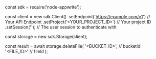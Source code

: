 const sdk = require('node-appwrite');

const client = new sdk.Client()
    .setEndpoint('https://example.com/v1') // Your API Endpoint
    .setProject('<YOUR_PROJECT_ID>') // Your project ID
    .setSession(''); // The user session to authenticate with

const storage = new sdk.Storage(client);

const result = await storage.deleteFile(
    '<BUCKET_ID>', // bucketId
    '<FILE_ID>' // fileId
);
